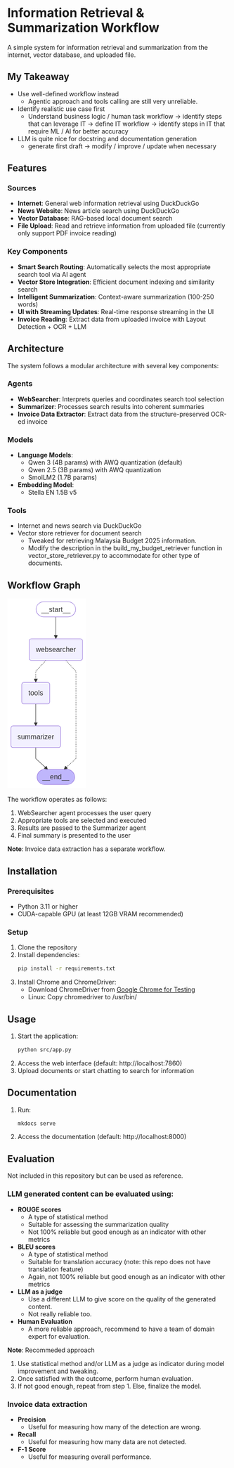 # Information Retrieval & Summarization Workflow

A simple system for information retrieval and summarization from the internet, vector database, and uploaded file.

## My Takeaway
- Use well-defined workflow instead
  - Agentic approach and tools calling are still very unreliable.
- Identify realistic use case first
  - Understand business logic / human task workflow -> identify steps that can leverage IT -> define IT workflow -> identify steps in IT that require ML / AI for better accuracy
- LLM is quite nice for docstring and documentation generation
  - generate first draft -> modify / improve / update when necessary

## Features

### Sources
- **Internet**: General web information retrieval using DuckDuckGo
- **News Website**: News article search using DuckDuckGo
- **Vector Database**: RAG-based local document search
- **File Upload**: Read and retrieve information from uploaded file (currently only support PDF invoice reading)

### Key Components
- **Smart Search Routing**: Automatically selects the most appropriate search tool via AI agent
- **Vector Store Integration**: Efficient document indexing and similarity search
- **Intelligent Summarization**: Context-aware summarization (100-250 words)
- **UI with Streaming Updates**: Real-time response streaming in the UI
- **Invoice Reading**: Extract data from uploaded invoice with Layout Detection + OCR + LLM

## Architecture

The system follows a modular architecture with several key components:

### Agents
- **WebSearcher**: Interprets queries and coordinates search tool selection
- **Summarizer**: Processes search results into coherent summaries
- **Invoice Data Extractor**: Extract data from the structure-preserved OCR-ed invoice

### Models
- **Language Models**:
  - Qwen 3 (4B params) with AWQ quantization (default)
  - Qwen 2.5 (3B params) with AWQ quantization
  - SmolLM2 (1.7B params)
- **Embedding Model**:
  - Stella EN 1.5B v5

### Tools
- Internet and news search via DuckDuckGo
- Vector store retriever for document search
  - Tweaked for retrieving Malaysia Budget 2025 information.
  - Modify the description in the build_my_budget_retriever function in vector_store_retriever.py to accommodate for other type of documents.

## Workflow Graph
![image](./docs/assets/workflow-graph.png)

The workflow operates as follows:

1. WebSearcher agent processes the user query
2. Appropriate tools are selected and executed
3. Results are passed to the Summarizer agent
4. Final summary is presented to the user

**Note**: Invoice data extraction has a separate workflow.

## Installation

### Prerequisites
- Python 3.11 or higher
- CUDA-capable GPU (at least 12GB VRAM recommended)

### Setup
1. Clone the repository
2. Install dependencies:
   ```bash
   pip install -r requirements.txt
   ```
3. Install Chrome and ChromeDriver:
   - Download ChromeDriver from [Google Chrome for Testing](https://googlechromelabs.github.io/chrome-for-testing/)
   - Linux: Copy chromedriver to /usr/bin/

## Usage

1. Start the application:
   ```bash
   python src/app.py
   ```
2. Access the web interface (default: http://localhost:7860)
3. Upload documents or start chatting to search for information

## Documentation

1. Run:
    ```bash
    mkdocs serve
    ```
2. Access the documentation (default: http://localhost:8000)

## Evaluation

Not included in this repository but can be used as reference.

### LLM generated content can be evaluated using:

- **ROUGE scores**
  - A type of statistical method
  - Suitable for assessing the summarization quality
  - Not 100% reliable but good enough as an indicator with other metrics
- **BLEU scores**
  - A type of statistical method
  - Suitable for translation accuracy (note: this repo does not have translation feature)
  - Again, not 100% reliable but good enough as an indicator with other metrics
- **LLM as a judge**
  - Use a different LLM to give score on the quality of the generated content.
  - Not really reliable too.
- **Human Evaluation**
  - A more reliable approach, recommend to have a team of domain expert for evaluation.

**Note**: Recommeded approach
  1. Use statistical method and/or LLM as a judge as indicator during model improvement and tweaking.
  2. Once satisfied with the outcome, perform human evaluation.
  3. If not good enough, repeat from step 1. Else, finalize the model.

### Invoice data extraction

- **Precision**
  - Useful for measuring how many of the detection are wrong.
- **Recall**
  - Useful for measuring how many data are not detected.
- **F-1 Score**
  - Useful for measuring overall performance.